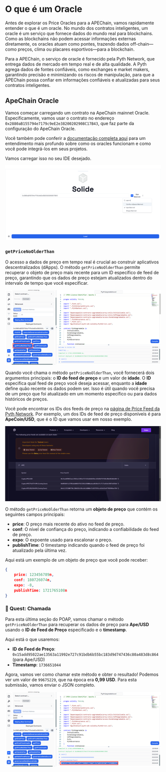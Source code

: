 # O que é um Oracle

Antes de explorar os Price Oracles para a APEChain, vamos rapidamente entender o que é um oracle. No mundo dos contratos inteligentes, um oracle é um serviço que fornece dados do mundo real para blockchains. Como as blockchains não podem acessar informações externas diretamente, os oracles atuam como pontes, trazendo dados off-chain—como preços, clima ou placares esportivos—para a blockchain.

Para a APEChain, o serviço de oracle é fornecido pela Pyth Network, que entrega dados de mercado em tempo real e de alta qualidade. A Pyth agrega dados de fontes confiáveis, como exchanges e market makers, garantindo precisão e minimizando os riscos de manipulação, para que a APEChain possa confiar em informações confiáveis e atualizadas para seus contratos inteligentes.

## ApeChain Oracle

Vamos começar carregando um contrato na ApeChain mainnet Oracle. Especificamente, vamos usar o contrato no endereço `0x2880aB155794e7179c9eE2e38200202908C17B43`, que faz parte da configuração do ApeChain Oracle.

Você também pode conferir a [documentação completa aqui](https://docs.apechain.com/oracles) para um entendimento mais profundo sobre como os oracles funcionam e como você pode integrá-los em seus projetos.

Vamos carregar isso no seu IDE desejado.

![](https://raw.githubusercontent.com/POLearn/build-on-apechain/refs/heads/master/content/assets/images/oracle_load.png)

### `getPriceNoOlderThan`

O acesso a dados de preço em tempo real é crucial ao construir aplicativos descentralizados (dApps). O método `getPriceNoOlderThan` permite recuperar o objeto de preço mais recente para um ID específico de feed de preço, garantindo que os dados de preço estejam atualizados dentro do intervalo de tempo que você especificar.

![](https://raw.githubusercontent.com/POLearn/build-on-apechain/refs/heads/master/content/assets/images/oracle_method.png)

Quando você chama o método `getPriceNoOlderThan`, você fornecerá dois argumentos principais: o **ID do feed de preço** e um valor de **idade**. O **ID** especifica qual feed de preço você deseja acessar, enquanto a **idade** define quão recente os dados podem ser. Isso é útil quando você precisa de um preço que foi atualizado em um momento específico ou para dados históricos de preços.

Você pode encontrar os IDs dos feeds de preço na [página de Price Feed da Pyth Network](https://www.pyth.network/developers/price-feed-ids). Por exemplo, um dos IDs de feed de preço disponíveis é para **ApeCoin/USD**, que é o ID que vamos usar em nosso exemplo.

![](https://raw.githubusercontent.com/POLearn/build-on-apechain/refs/heads/master/content/assets/images/pyth_id.png)

O método `getPriceNoOlderThan` retorna um **objeto de preço** que contém os seguintes campos principais:

- **price**: O preço mais recente do ativo no feed de preço.
- **conf**: O nível de confiança do preço, indicando a confiabilidade do feed de preço.
- **expo**: O expoente usado para escalonar o preço.
- **publishTime**: O timestamp indicando quando o feed de preço foi atualizado pela última vez.

Aqui está um exemplo de um objeto de preço que você pode receber:

```json
{
    price: 123456789n,
    conf: 180726074n,
    expo: -8,
    publishTime: 1721765108n
}
```

### 🚀 Quest: Chamada

Para esta última seção do POAP, vamos chamar o método `getPriceNoOlderThan` para recuperar os dados de preço para **Ape/USD** usando o **ID de Feed de Preço** especificado e o **timestamp**.

Aqui está o que usaremos:

- **ID de Feed de Preço**: `0x15add95022ae13563a11992e727c91bdb6b55bc183d9d747436c80a483d8c864` (para Ape/USD)
- **Timestamp**: `1736651044`

Agora, vamos ver como chamar este método e obter o resultado! Podemos ver um valor de `99675229`, que na época era **0,99 USD**. Para esta submissão, vamos enviar o JSON completo.

![](https://raw.githubusercontent.com/POLearn/build-on-apechain/refs/heads/master/content/assets/images/oracle_result.png)